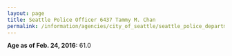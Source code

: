 ```yaml
---
layout: page
title: Seattle Police Officer 6437 Tammy M. Chan
permalink: /information/agencies/city_of_seattle/seattle_police_department/copbook/6437/
---
```


**Age as of Feb. 24, 2016:** 61.0
